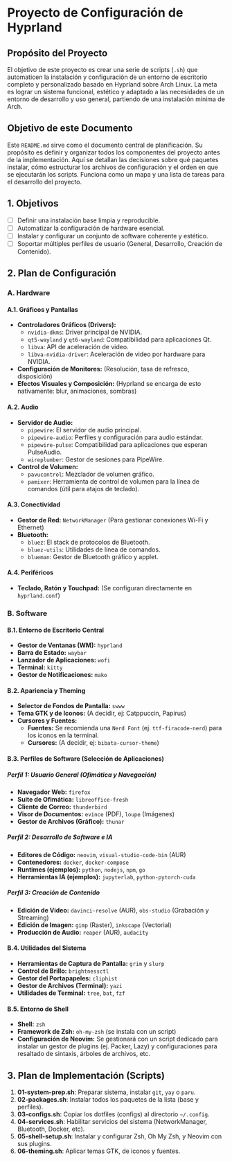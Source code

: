 # Proyecto de Configuración de Hyprland

## Propósito del Proyecto
El objetivo de este proyecto es crear una serie de scripts (`.sh`) que automaticen la instalación y configuración de un entorno de escritorio completo y personalizado basado en Hyprland sobre Arch Linux. La meta es lograr un sistema funcional, estético y adaptado a las necesidades de un entorno de desarrollo y uso general, partiendo de una instalación mínima de Arch.

## Objetivo de este Documento
Este `README.md` sirve como el documento central de planificación. Su propósito es definir y organizar todos los componentes del proyecto antes de la implementación. Aquí se detallan las decisiones sobre qué paquetes instalar, cómo estructurar los archivos de configuración y el orden en que se ejecutarán los scripts. Funciona como un mapa y una lista de tareas para el desarrollo del proyecto.

## 1. Objetivos
- [ ] Definir una instalación base limpia y reproducible.
- [ ] Automatizar la configuración de hardware esencial.
- [ ] Instalar y configurar un conjunto de software coherente y estético.
- [ ] Soportar múltiples perfiles de usuario (General, Desarrollo, Creación de Contenido).

## 2. Plan de Configuración

### A. Hardware

#### A.1. Gráficos y Pantallas
- **Controladores Gráficos (Drivers):**
  - `nvidia-dkms`: Driver principal de NVIDIA.
  - `qt5-wayland` y `qt6-wayland`: Compatibilidad para aplicaciones Qt.
  - `libva`: API de aceleración de video.
  - `libva-nvidia-driver`: Aceleración de video por hardware para NVIDIA.
- **Configuración de Monitores:** (Resolución, tasa de refresco, disposición)
- **Efectos Visuales y Composición:** (Hyprland se encarga de esto nativamente: blur, animaciones, sombras)

#### A.2. Audio
- **Servidor de Audio:**
  - `pipewire`: El servidor de audio principal.
  - `pipewire-audio`: Perfiles y configuración para audio estándar.
  - `pipewire-pulse`: Compatibilidad para aplicaciones que esperan PulseAudio.
  - `wireplumber`: Gestor de sesiones para PipeWire.
- **Control de Volumen:**
  - `pavucontrol`: Mezclador de volumen gráfico.
  - `pamixer`: Herramienta de control de volumen para la línea de comandos (útil para atajos de teclado).

#### A.3. Conectividad
- **Gestor de Red:** `NetworkManager` (Para gestionar conexiones Wi-Fi y Ethernet)
- **Bluetooth:**
  - `bluez`: El stack de protocolos de Bluetooth.
  - `bluez-utils`: Utilidades de línea de comandos.
  - `blueman`: Gestor de Bluetooth gráfico y applet.

#### A.4. Periféricos
- **Teclado, Ratón y Touchpad:** (Se configuran directamente en `hyprland.conf`)


### B. Software

#### B.1. Entorno de Escritorio Central
- **Gestor de Ventanas (WM):** `hyprland`
- **Barra de Estado:** `waybar`
- **Lanzador de Aplicaciones:** `wofi`
- **Terminal:** `kitty`
- **Gestor de Notificaciones:** `mako`

#### B.2. Apariencia y Theming
- **Selector de Fondos de Pantalla:** `swww`
- **Tema GTK y de Iconos:** (A decidir, ej: Catppuccin, Papirus)
- **Cursores y Fuentes:**
  - **Fuentes:** Se recomienda una `Nerd Font` (ej. `ttf-firacode-nerd`) para los iconos en la terminal.
  - **Cursores:** (A decidir, ej: `bibata-cursor-theme`)

#### B.3. Perfiles de Software (Selección de Aplicaciones)

##### Perfil 1: Usuario General (Ofimática y Navegación)
- **Navegador Web:** `firefox`
- **Suite de Ofimática:** `libreoffice-fresh`
- **Cliente de Correo:** `thunderbird`
- **Visor de Documentos:** `evince` (PDF), `loupe` (Imágenes)
- **Gestor de Archivos (Gráfico):** `thunar`

##### Perfil 2: Desarrollo de Software e IA
- **Editores de Código:** `neovim`, `visual-studio-code-bin` (AUR)
- **Contenedores:** `docker`, `docker-compose`
- **Runtimes (ejemplos):** `python`, `nodejs`, `npm`, `go`
- **Herramientas IA (ejemplos):** `jupyterlab`, `python-pytorch-cuda`

##### Perfil 3: Creación de Contenido
- **Edición de Video:** `davinci-resolve` (AUR), `obs-studio` (Grabación y Streaming)
- **Edición de Imagen:** `gimp` (Raster), `inkscape` (Vectorial)
- **Producción de Audio:** `reaper` (AUR), `audacity`

#### B.4. Utilidades del Sistema
- **Herramientas de Captura de Pantalla:** `grim` y `slurp`
- **Control de Brillo:** `brightnessctl`
- **Gestor del Portapapeles:** `cliphist`
- **Gestor de Archivos (Terminal):** `yazi`
- **Utilidades de Terminal:** `tree`, `bat`, `fzf`

#### B.5. Entorno de Shell
- **Shell:** `zsh`
- **Framework de Zsh:** `oh-my-zsh` (se instala con un script)
- **Configuración de Neovim:** Se gestionará con un script dedicado para instalar un gestor de plugins (ej. Packer, Lazy) y configuraciones para resaltado de sintaxis, árboles de archivos, etc.


## 3. Plan de Implementación (Scripts)
1.  **01-system-prep.sh**: Preparar sistema, instalar `git`, `yay` o `paru`.
2.  **02-packages.sh**: Instalar todos los paquetes de la lista (base y perfiles).
3.  **03-configs.sh**: Copiar los dotfiles (configs) al directorio `~/.config`.
4.  **04-services.sh**: Habilitar servicios del sistema (NetworkManager, Bluetooth, Docker, etc).
5.  **05-shell-setup.sh**: Instalar y configurar Zsh, Oh My Zsh, y Neovim con sus plugins.
6.  **06-theming.sh**: Aplicar temas GTK, de iconos y fuentes.  
